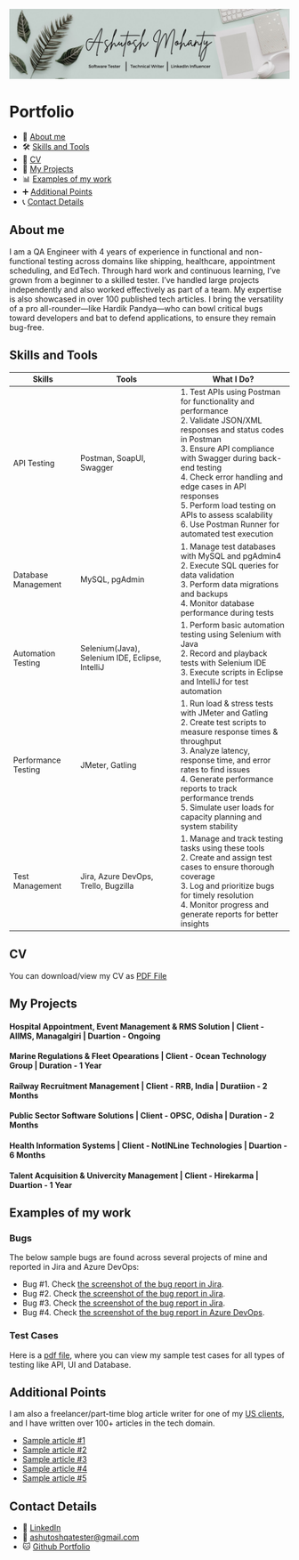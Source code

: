 ![1723309318762](1723309318762.jpg)
# Portfolio
- 👤 [About me](#about-me)
- 🛠️ [Skills and Tools](#skills-and-tools)
- 📄 [CV](#cv)
- 📅 [My Projects](#my-projects)
- 📊 [Examples of my work](#examples-of-my-work)
- ➕ [Additional Points](#additional-points)
- 📞 [Contact Details](#contact-details)
 
## About me
I am a QA Engineer with 4 years of experience in functional and non-functional testing across domains like shipping, healthcare, appointment scheduling, and EdTech. Through hard work and continuous learning, I’ve grown from a beginner to a skilled tester. I’ve handled large projects independently and also worked effectively as part of a team. My expertise is also showcased in over 100 published tech articles. I bring the versatility of a pro all-rounder—like Hardik Pandya—who can bowl critical bugs toward developers and bat to defend applications, to ensure they remain bug-free.

## Skills and Tools
|   Skills    |   Tools   |                     What I Do?                     |
| ------------- | ------------------ | ------------------------------------------------------------------------------------------------------------------------------------------------------------------------------------------------------------------------------------------------------------------------------------------------------------------------------------- |
| API Testing  | Postman, SoapUI, Swagger | 1. Test APIs using Postman for functionality and performance <br> 2. Validate JSON/XML responses and status codes in Postman <br> 3. Ensure API compliance with Swagger during back-end testing <br> 4. Check error handling and edge cases in API responses <br> 5. Perform load testing on APIs to assess scalability <br> 6. Use Postman Runner for automated test execution |
| Database Management  | MySQL, pgAdmin  | 1. Manage test databases with MySQL and pgAdmin4 <br> 2. Execute SQL queries for data validation <br> 3. Perform data migrations and backups <br> 4. Monitor database performance during tests |
| Automation Testing | Selenium(Java), Selenium IDE, Eclipse, IntelliJ  | 1. Perform basic automation testing using Selenium with Java <br> 2. Record and playback tests with Selenium IDE <br> 3. Execute scripts in Eclipse and IntelliJ for test automation |
| Performance Testing  | JMeter, Gatling | 1. Run load & stress tests with JMeter and Gatling   <br>   2. Create test scripts to measure response times & throughput <br> 3. Analyze latency, response time, and error rates to find issues <br> 4. Generate performance reports to track performance trends <br> 5. Simulate user loads for capacity planning and system stability                                         |
| Test Management | Jira, Azure DevOps, Trello, Bugzilla  | 1. Manage and track testing tasks using these tools <br> 2. Create and assign test cases to ensure thorough coverage <br> 3. Log and prioritize bugs for timely resolution <br> 4. Monitor progress and generate reports for better insights |

## CV
You can download/view my CV as [PDF File](https://drive.google.com/file/d/1NBc3MRE4p3ghdxgm7DsKpSUhryHjjR6H/view?usp=drive_link)

## My Projects
#### Hospital Appointment, Event Management & RMS Solution | Client - AIIMS, Managalgiri | Duartion - Ongoing
#### Marine Regulations & Fleet Opearations | Client - Ocean Technology Group | Duration - 1 Year
#### Railway Recruitment Management | Client - RRB, India | Duratiion - 2 Months
#### Public Sector Software Solutions | Client - OPSC, Odisha | Duration - 2 Months
#### Health Information Systems | Client - NotINLine Technologies | Duartion - 6 Months
#### Talent Acquisition & Univercity Management | Client - Hirekarma | Duartion - 1 Year
     
## Examples of my work
### Bugs
The below sample bugs are found across several projects of mine and reported in Jira and Azure DevOps:
  * Bug #1. Check [the screenshot of the bug report in Jira](https://drive.google.com/file/d/1MF5nk3PN2rTo6es-ggwOkSqdpWVecqx4/view?usp=sharing).
  * Bug #2. Check [the screenshot of the bug report in Jira](https://drive.google.com/file/d/1cxSpuiq7fJdJ6vMsxDxBJ4zhgB_viHsC/view?usp=sharing).
  * Bug #3. Check [the screenshot of the bug report in Jira](https://drive.google.com/file/d/1Lzp0OVHE31IOOE_lTtLB_0HGdXvOS7ie/view?usp=sharing).
  * Bug #4. Check [the screenshot of the bug report in Azure DevOps](https://drive.google.com/file/d/1fk3bcbl1xE30lTPcUKn9MsKEGv1bPFjh/view?usp=sharing).
### Test Cases
Here is a [pdf file](https://drive.google.com/file/d/1zvLkq5kLjTCiXM7apNjEXdVb1q9SAZMO/view?usp=drive_link), where you can view my sample test cases for all types of testing like API, UI and Database.
## Additional Points
I am also a freelancer/part-time blog article writer for one of my [US clients](https://automatenow.io/author/ashutoshmohanty/), and I have written over 100+ articles in the tech domain.
  * [Sample article #1](https://automatenow.io/what-is-automated-testing/)
  * [Sample article #2](https://automatenow.io/api-design-development-with-postman/)
  * [Sample article #3](https://automatenow.io/what-is-git/)
  * [Sample article #4](https://automatenow.io/session-not-created-exception-in-selenium-resolved/)
  * [Sample article #5](https://automatenow.io/gatling-performance-testing/)

## Contact Details
* 🔗 [LinkedIn](https://www.linkedin.com/in/ashutosh-m-776905259/)
* 📧 [ashutoshqatester@gmail.com](mailto:ashutoshmohantyod@gmail.com)
* 🐱 [Github Portfolio](https://github.com/qa-Ashut0sh/Portfolio#portfolio)
